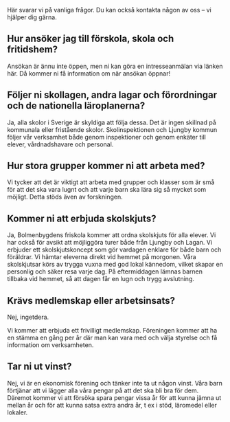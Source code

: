 ---
---

Här svarar vi på vanliga frågor. Du kan också kontakta någon av oss – vi hjälper dig gärna.


## Hur ansöker jag till förskola, skola och fritidshem?

Ansökan är ännu inte öppen, men ni kan göra en intresseanmälan via länken här. Då kommer ni få information om när ansökan öppnar!



## Följer ni skollagen, andra lagar och förordningar och de nationella läroplanerna?



Ja, alla skolor i Sverige är skyldiga att följa dessa. Det är ingen skillnad på kommunala eller fristående skolor. Skolinspektionen och Ljungby kommun följer vår verksamhet både genom inspektioner och genom enkäter till elever, vårdnadshavare och personal. 



## Hur stora grupper kommer ni att arbeta med?



Vi tycker att det är viktigt att arbeta med grupper och klasser som är små för att det ska vara lugnt och att varje barn ska lära sig så mycket som möjligt. Detta stöds även av forskningen. 




## Kommer ni att erbjuda skolskjuts? 



Ja, Bolmenbygdens friskola kommer att ordna skolskjuts för alla elever. Vi har också för avsikt att möjliggöra turer både från Ljungby och Lagan. Vi erbjuder ett skolskjutskoncept som gör vardagen enklare för både barn och föräldrar. Vi hämtar eleverna direkt vid hemmet på morgonen.
Våra skolskjutsar körs av trygga vuxna med god lokal kännedom, vilket skapar en personlig och säker resa varje dag. På eftermiddagen lämnas barnen tillbaka vid hemmet, så att dagen får en lugn och trygg avslutning.


## Krävs medlemskap eller arbetsinsats?



Nej, ingetdera.

Vi kommer att erbjuda ett frivilligt medlemskap. Föreningen kommer att ha en stämma en gång per år där man kan vara med och välja styrelse och få information om verksamheten. 




## Tar ni ut vinst?


Nej, vi är en ekonomisk förening och tänker inte ta ut någon vinst. Våra barn förtjänar att vi lägger alla våra pengar på att det ska bli bra för dem. Däremot kommer vi att försöka spara pengar vissa år för att kunna jämna ut mellan år och för att kunna satsa extra andra år, t ex i stöd, läromedel eller lokaler.
